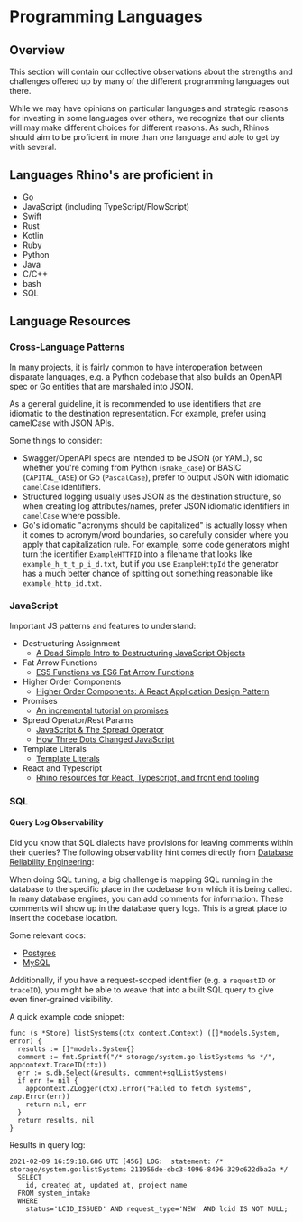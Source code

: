 # Programming Languages
## Overview
This section will contain our collective observations about the strengths and challenges offered up by many of the different programming languages out there.

While we may have opinions on particular languages and strategic reasons for investing in some languages over others, we recognize that our clients will may make different choices for different reasons. As such, Rhinos should aim to be proficient in more than one language and able to get by with several.

## Languages Rhino's are proficient in
- Go
- JavaScript (including TypeScript/FlowScript)
- Swift
- Rust
- Kotlin
- Ruby
- Python
- Java
- C/C++
- bash
- SQL

## Language Resources
### Cross-Language Patterns
In many projects, it is fairly common to have interoperation between disparate languages, e.g. a Python codebase that also builds an OpenAPI spec or Go entities that are marshaled into JSON.

As a general guideline, it is recommended to use identifiers that are idiomatic to the destination representation. For example, prefer using camelCase with JSON APIs.

Some things to consider:

- Swagger/OpenAPI specs are intended to be JSON (or YAML), so whether you're coming from Python (```snake_case```) or BASIC (```CAPITAL_CASE```) or Go (```PascalCase```), prefer to output JSON with idiomatic ```camelCase``` identifiers.
- Structured logging usually uses JSON as the destination structure, so when creating log attributes/names, prefer JSON idiomatic identifiers in ```camelCase``` where possible.
- Go's idiomatic "acronyms should be capitalized" is actually lossy when it comes to acronym/word boundaries, so carefully consider where you apply that capitalization rule. For example, some code generators might turn the identifier ```ExampleHTTPID``` into a filename that looks like ```example_h_t_t_p_i_d.txt```, but if you use ```ExampleHttpId``` the generator has a much better chance of spitting out something reasonable like ```example_http_id.txt```.

### JavaScript
Important JS patterns and features to understand:

- Destructuring Assignment
  - [A Dead Simple Intro to Destructuring JavaScript Objects](http://wesbos.com/destructuring-objects/)
- Fat Arrow Functions
  - [ES5 Functions vs ES6 Fat Arrow Functions](https://medium.com/@thejasonfile/es5-functions-vs-es6-fat-arrow-functions-864033baa1a)
- Higher Order Components
  - [Higher Order Components: A React Application Design Pattern](https://www.sitepoint.com/react-higher-order-components/)
- Promises
  - [An incremental tutorial on promises](https://www.sohamkamani.com/blog/2016/08/28/incremenal-tutorial-to-promises/)
- Spread Operator/Rest Params
  - [JavaScript & The Spread Operator](https://codeburst.io/javascript-the-spread-operator-a867a71668ca)
  - [How Three Dots Changed JavaScript](https://dmitripavlutin.com/how-three-dots-changed-javascript/)
- Template Literals
  - [Template Literals](https://css-tricks.com/template-literals/)
- React and Typescript
  - [Rhino resources for React, Typescript, and front end tooling](TODO)

### SQL
#### Query Log Observability
Did you know that SQL dialects have provisions for leaving comments within their queries? The following observability hint comes directly from [Database Reliability Engineering](https://www.oreilly.com/library/view/database-reliability-engineering/9781491925935/?sortby=bestSellers):

When doing SQL tuning, a big challenge is mapping SQL running in the database to the specific place in the codebase from which it is being called. In many database engines, you can add comments for information. These comments will show up in the database query logs. This is a great place to insert the codebase location.

Some relevant docs:

- [Postgres](https://www.postgresql.org/docs/current/sql-syntax-lexical.html#SQL-SYNTAX-COMMENTS)
- [MySQL](https://dev.mysql.com/doc/refman/8.0/en/comments.html)

Additionally, if you have a request-scoped identifier (e.g. a ```requestID``` or ```traceID```), you might be able to weave that into a built SQL query to give even finer-grained visibility.

A quick example code snippet:

```
func (s *Store) listSystems(ctx context.Context) ([]*models.System, error) {
  results := []*models.System{}
  comment := fmt.Sprintf("/* storage/system.go:listSystems %s */", appcontext.TraceID(ctx))
  err := s.db.Select(&results, comment+sqlListSystems)
  if err != nil {
    appcontext.ZLogger(ctx).Error("Failed to fetch systems", zap.Error(err))
    return nil, err
  }
  return results, nil
}
```

Results in query log:

```
2021-02-09 16:59:18.686 UTC [456] LOG:  statement: /* storage/system.go:listSystems 211956de-ebc3-4096-8496-329c622dba2a */
  SELECT
    id, created_at, updated_at, project_name
  FROM system_intake
  WHERE
    status='LCID_ISSUED' AND request_type='NEW' AND lcid IS NOT NULL;
```

